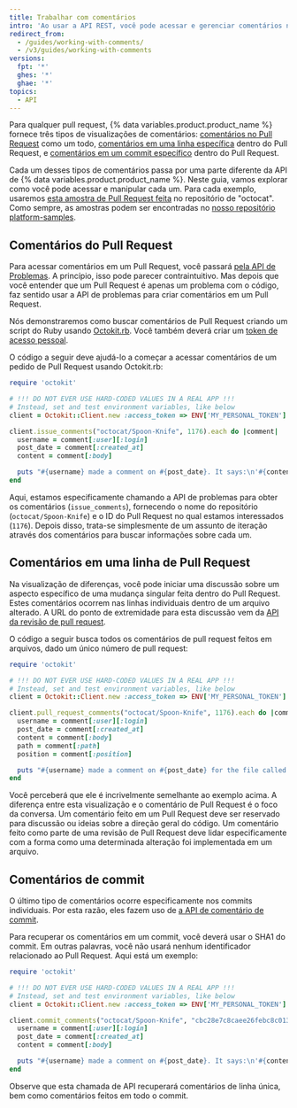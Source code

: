 ```yaml
---
title: Trabalhar com comentários
intro: 'Ao usar a API REST, você pode acessar e gerenciar comentários nos seus pull requests, problemas ou commits.'
redirect_from:
  - /guides/working-with-comments/
  - /v3/guides/working-with-comments
versions:
  fpt: '*'
  ghes: '*'
  ghae: '*'
topics:
  - API
---
```




Para qualquer pull request, {% data variables.product.product_name %} fornece três tipos de visualizações de comentários: [comentários no Pull Request][PR comment] como um todo, [comentários em uma linha específica][PR line comment] dentro do Pull Request, e [comentários em um commit específico][commit comment] dentro do Pull Request.

Cada um desses tipos de comentários passa por uma parte diferente da API de {% data variables.product.product_name %}. Neste guia, vamos explorar como você pode acessar e manipular cada um. Para cada exemplo, usaremos [esta amostra de Pull Request feita][sample PR] no repositório de "octocat". Como sempre, as amostras podem ser encontradas no [nosso repositório platform-samples][platform-samples].

## Comentários do Pull Request

Para acessar comentários em um Pull Request, você passará [pela API de Problemas][issues]. A princípio, isso pode parecer contraintuitivo. Mas depois que você entender que um Pull Request é apenas um problema com o código, faz sentido usar a API de problemas para criar comentários em um Pull Request.

Nós demonstraremos como buscar comentários de Pull Request criando um script do Ruby usando [Octokit.rb][octokit.rb]. Você também deverá criar um [token de acesso pessoal][personal token].

O código a seguir deve ajudá-lo a começar a acessar comentários de um pedido de Pull Request usando Octokit.rb:

``` ruby
require 'octokit'

# !!! DO NOT EVER USE HARD-CODED VALUES IN A REAL APP !!!
# Instead, set and test environment variables, like below
client = Octokit::Client.new :access_token => ENV['MY_PERSONAL_TOKEN']

client.issue_comments("octocat/Spoon-Knife", 1176).each do |comment|
  username = comment[:user][:login]
  post_date = comment[:created_at]
  content = comment[:body]

  puts "#{username} made a comment on #{post_date}. It says:\n'#{content}'\n"
end
```

Aqui, estamos especificamente chamando a API de problemas para obter os comentários (`issue_comments`), fornecendo o nome do repositório (`octocat/Spoon-Knife`) e o ID do Pull Request no qual estamos interessados (`1176`). Depois disso, trata-se simplesmente de um assunto de iteração através dos comentários para buscar informações sobre cada um.

## Comentários em uma linha de Pull Request

Na visualização de diferenças, você pode iniciar uma discussão sobre um aspecto específico de uma mudança singular feita dentro do Pull Request. Estes comentários ocorrem nas linhas individuais dentro de um arquivo alterado. A URL do ponto de extremidade para esta discussão vem da [API da revisão de pull request][PR Review API].

O código a seguir busca todos os comentários de pull request feitos em arquivos, dado um único número de pull request:

``` ruby
require 'octokit'

# !!! DO NOT EVER USE HARD-CODED VALUES IN A REAL APP !!!
# Instead, set and test environment variables, like below
client = Octokit::Client.new :access_token => ENV['MY_PERSONAL_TOKEN']

client.pull_request_comments("octocat/Spoon-Knife", 1176).each do |comment|
  username = comment[:user][:login]
  post_date = comment[:created_at]
  content = comment[:body]
  path = comment[:path]
  position = comment[:position]

  puts "#{username} made a comment on #{post_date} for the file called #{path}, on line #{position}. It says:\n'#{content}'\n"
end
```

Você perceberá que ele é incrivelmente semelhante ao exemplo acima. A diferença entre esta visualização e o comentário de Pull Request é o foco da conversa. Um comentário feito em um Pull Request deve ser reservado para discussão ou ideias sobre a direção geral do código. Um comentário feito como parte de uma revisão de Pull Request deve lidar especificamente com a forma como uma determinada alteração foi implementada em um arquivo.

## Comentários de commit

O último tipo de comentários ocorre especificamente nos commits individuais. Por esta razão, eles fazem uso de [a API de comentário de commit][commit comment API].

Para recuperar os comentários em um commit, você deverá usar o SHA1 do commit. Em outras palavras, você não usará nenhum identificador relacionado ao Pull Request. Aqui está um exemplo:

``` ruby
require 'octokit'

# !!! DO NOT EVER USE HARD-CODED VALUES IN A REAL APP !!!
# Instead, set and test environment variables, like below
client = Octokit::Client.new :access_token => ENV['MY_PERSONAL_TOKEN']

client.commit_comments("octocat/Spoon-Knife", "cbc28e7c8caee26febc8c013b0adfb97a4edd96e").each do |comment|
  username = comment[:user][:login]
  post_date = comment[:created_at]
  content = comment[:body]

  puts "#{username} made a comment on #{post_date}. It says:\n'#{content}'\n"
end
```

Observe que esta chamada de API recuperará comentários de linha única, bem como comentários feitos em todo o commit.

[PR comment]: https://github.com/octocat/Spoon-Knife/pull/1176#issuecomment-24114792
[PR line comment]: https://github.com/octocat/Spoon-Knife/pull/1176#discussion_r6252889
[commit comment]: https://github.com/octocat/Spoon-Knife/commit/cbc28e7c8caee26febc8c013b0adfb97a4edd96e#commitcomment-4049848
[sample PR]: https://github.com/octocat/Spoon-Knife/pull/1176
[platform-samples]: https://github.com/github/platform-samples/tree/master/api/ruby/working-with-comments
[issues]: /rest/reference/issues#comments
[personal token]: /articles/creating-an-access-token-for-command-line-use
[octokit.rb]: https://github.com/octokit/octokit.rb
[PR Review API]: /rest/reference/pulls#comments
[commit comment API]: /rest/reference/repos#get-a-commit-comment
